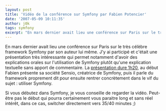 ```yaml
---
layout: post
title: 'Vidéo de la conférence sur Symfony par Fabien Potencier'
date: '2007-05-09 10:11:35'
author: j0k
tags: symfony
excerpt: "En mars dernier avait lieu une conférence sur Paris sur le très célèbre framework Symfony par son auteur lui même.     \nJ'y ai participé et c'était une présentation très intéressante qui permet notamment d'avoir des explications orales sur l'utilisation de Symfony plutôt qu'une explication textuelle sans apport de commentaire.   La [présentation dure      …"
---
```


En mars dernier avait lieu une conférence sur Paris sur le très célèbre framework Symfony par son auteur lui même.
J'y ai participé et c'était une présentation très intéressante qui permet notamment d'avoir des explications orales sur l'utilisation de Symfony plutôt qu'une explication textuelle sans apport de commentaire.   La [présentation dure 1h20](http://php.developpez.tv/presentation-symfony-2007/), au début Fabien présente sa société Sensio, créatrice de Symfony, puis il parle du framework proprement dit pour ensuite rentrer concrètement dans le vif du sujet : utiliser Symfony.

Si vous débutez dans Symfony, je vous conseille de regarder la vidéo. Peut-être pas le début qui pourra certainement vous paraitre long et sans réel intérêt, dans ce cas, switcher directement vers 35/40 minutes ;)
